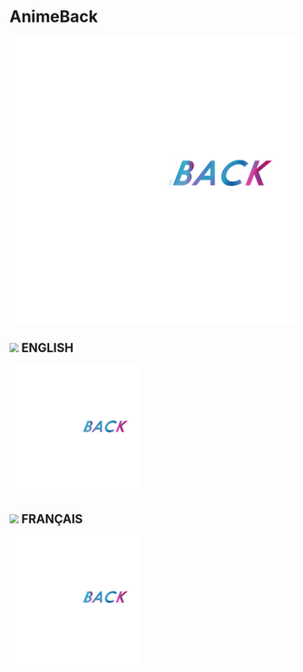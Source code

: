 # AnimeBack
![GitHub Logo](https://github.com/LeGitHubDeTai/AnimeBack/blob/main/assets/logo%20white.png?raw=true)

## <img src="https://emojipedia-us.s3.dualstack.us-west-1.amazonaws.com/thumbs/120/joypixels/257/flag-united-kingdom_1f1ec-1f1e7.png" width="2%"> ENGLISH

<img src="https://github.com/LeGitHubDeTai/AnimeBack/blob/main/assets/logo%20white.png?raw=true" width="45%"></img>

## <img src="https://emojipedia-us.s3.dualstack.us-west-1.amazonaws.com/thumbs/120/joypixels/257/flag-france_1f1eb-1f1f7.png" width="2%"> FRANÇAIS

<img src="https://github.com/LeGitHubDeTai/AnimeBack/blob/main/assets/logo%20white.png?raw=true" width="45%"></img>
